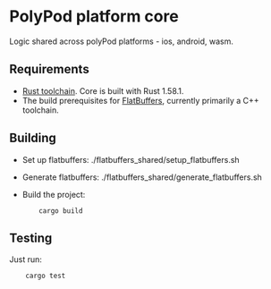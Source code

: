 # PolyPod platform core

Logic shared across polyPod platforms - ios, android, wasm.

## Requirements

-   [Rust toolchain](https://www.rust-lang.org/tools/install). Core is built with Rust 1.58.1.
-   The build prerequisites for [FlatBuffers](https://github.com/google/flatbuffers), currently primarily a C++ toolchain.

## Building

- Set up flatbuffers:
          ./flatbuffers_shared/setup_flatbuffers.sh

- Generate flatbuffers:
          ./flatbuffers_shared/generate_flatbuffers.sh

- Build the project:

          cargo build

## Testing

Just run:

        cargo test
